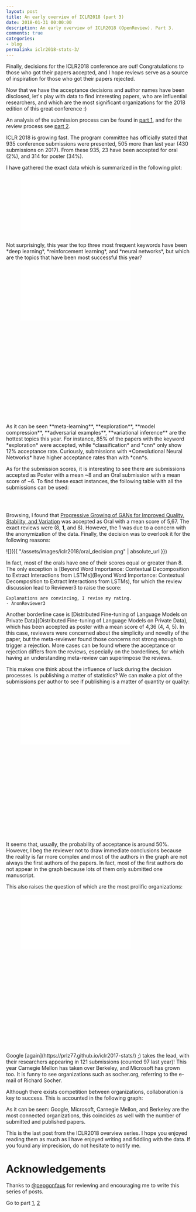 ```yaml
---
layout: post
title: An early overview of ICLR2018 (part 3)
date: 2018-01-31 00:00:00
description: An early overview of ICLR2018 (OpenReview). Part 3.
comments: true
categories:
- blog
permalink: iclr2018-stats-3/
---
```


Finally, decisions for the ICLR2018 conference are out! Congratulations to 
those who got their papers accepted, and I hope reviews serve as a source of
inspiration for those who got their papers rejected. 

Now that we have the acceptance decisions and author names have been disclosed, 
let's play with data to find interesting papers, who are influential researchers, 
and which are the most significant organizations for the 2018 edition of this 
great conference :)

An analysis of the submission process can be found in 
[part 1](https://prlz77.github.io/iclr2018-stats/), and for the review process 
see [part 2](https://prlz77.github.io/iclr2018-stats-2/).

<!---->

ICLR 2018 is
growing fast. The program committee has officially stated that 935 conference 
submissions were presented, 505 more than last year (430 submissions on 2017). 
From these 935, 23 have been accepted for oral (2%), and 314 for poster (34%).

I have gathered the exact data which is summarized in the following plot:

<figure>
    <embed type="image/svg+xml" src='{{ "/assets/images/iclr2018/score_decision_histogram.svg" | absolute_url }}' />
</figure>
<br>
Not surprisingly, this year the top three  most frequent keywords have been *deep learning*, 
*reinforcement learning*, and *neural networks*, but which are the topics that
have been most successful this year?

<figure style="height:400px; overflow:scroll;">
    <embed type="image/svg+xml" src='{{ "/assets/images/iclr2018/keywords.svg" | absolute_url }}' />
</figure>
<br>
As it can be seen **meta-learning**, **exploration**, **model compression**,
**adversarial examples**, **variational inference** are the hottest topics this
year. For instance, 85% of the papers with the keyword *exploration* were accepted, 
while *classification* and *cnn* only show 12% acceptance rate. Curiously, submissions
with *Convolutional Neural Networks* have higher acceptance rates than with *cnn*s.


As for the submission scores, it is interesting to see there are submissions accepted as Poster
with a mean ~8 and an Oral submission with a mean score of ~6. To find these exact instances,
the following table with all the submissions can be used:


<link rel="stylesheet" type="text/css" href="https://cdn.datatables.net/v/dt/jq-3.2.1/dt-1.10.16/r-2.2.1/datatables.min.css"/>
 
<script type="text/javascript" src="https://cdn.datatables.net/v/dt/jq-3.2.1/dt-1.10.16/r-2.2.1/datatables.min.js"></script>
<script>
    $(document).ready(function() {
        $.getJSON('{{ "/assets/js/iclr2018/iclr2018.json" | absolute_url }}', function (table_data) {
            $('#iclr2018').DataTable({
                data: table_data,
                columns: [
                    {title: "Title", className: "dt-body-nowrap"},
                    {title: "Min score", className: "dt-center"},
                    {title: "Max Score", className: "dt-center"},
                    {title: "Mean Score", className: "dt-center"},
                    {title: "#MSGs", className: "dt-center"},
                    {title: "Last update", className: "dt-center"},
                    {title: "Decision", className: "dt-center"},
                ],
                "order": [[6, "asc"], [3, "desc"]]
            });
        });
    });
</script>

<table id="iclr2018" class="compact stripe order-column hover responsive" width="90%" cellspacing="0" style="font-size:0.875rem;"></table>
<br>

Browsing, I found that [Progressive Growing of GANs for Improved Quality, Stability, and Variation](https://openreview.net/forum?id=Hk99zCeAb) was accepted as Oral with a mean score of 5,67. 
The exact reviews were (8, **1**, and 8). However, the 1 was due to a concern with
the anonymization of the data. Finally, the decision was to overlook it
for the following reasons:

![]({{ "/assets/images/iclr2018/oral_decision.png" | absolute_url }})

In fact, most of the orals have one of their scores equal or greater than 8. The
only exception is [Beyond Word Importance: Contextual Decomposition to Extract Interactions from LSTMs](Beyond Word Importance: Contextual Decomposition to Extract Interactions from LSTMs), 
for which the review discussion lead to Reviewer3 to raise the score:

```
Explanations are convincing, I revise my rating.
- AnonReviewer3
```

Another borderline case is [Distributed Fine-tuning of Language Models on Private Data](Distributed Fine-tuning of Language Models on Private Data), which has been accepted as poster with a mean
score of 4,36 (4, 4, 5). In this case, reviewers were concerned about the 
simplicity and novelty of the paper, but the meta-reviewer found those concerns
not strong enough to trigger a rejection. More cases can be found where the acceptance
or rejection differs from the reviews, especially on the borderlines, for which
having an understanding meta-review can superimpose the reviews.

This makes one think about the influence of luck during the decision processes.
Is publishing a matter of statistics? We can make a plot of the submissions per 
author to see if publishing is a matter of quantity or quality:

<figure style="height:400px; overflow:scroll;">
    <embed type="image/svg+xml" src='{{ "/assets/images/iclr2018/authors.svg" | absolute_url }}' />
</figure>

It seems that, usually, the probability of acceptance is around 50%. However,
I beg the reviewer not to draw immediate conclusions because the reality is far more complex
and most of the authors in the graph are not always the first authors of the papers.
In fact, most of the first authors do not appear in the graph because lots of 
them only submitted one manuscript.

This also raises the question of which are the most prolific organizations:

<figure style="height:400px; overflow:scroll;">
    <embed type="image/svg+xml" src='{{ "/assets/images/iclr2018/affiliations.svg" | absolute_url }}' />
</figure>
<br>
Google [again](https://prlz77.github.io/iclr2017-stats/) ;) takes the lead, with 
their researchers appearing in 121 submissions (counted 97 last year)! This year
Carnegie Mellon has taken over Berkeley, and Microsoft has grown too. It is funny
to see organizations such as socher.org, referring to the e-mail of Richard Socher.

Although there exists competition between organizations, collaboration is key to
success. This is accounted in the following graph:

<div id="interactions" style="text-align:center;">
</div>

As it can be seen: Google, Microsoft, Carnegie Mellon, and Berkeley are the most 
connected organizations, this coincides as well with the number of submitted and
published papers.


This is the last post from the ICLR2018 overview series. I hope you enjoyed reading 
them as much as I have enjoyed writing and fiddling with the data. If you 
found any imprecision, do not hesitate to notify me.


<style>
.node {
  font: 300 11px "Helvetica Neue", Helvetica, Arial, sans-serif;
  fill: #bbb;
}

.node:hover {
  fill: #000;
}

.link {
  stroke: steelblue;
  stroke-opacity: 0.1;
  fill: none;
  pointer-events: none;
}

.node:hover,
.node--source,
.node--target {
  font-weight: 700;
}

.node--source {
  fill: #2ca02c;
}

.node--target {
  fill: #d62728;
}

.link--source,
.link--target {
  stroke-opacity: 1;
  stroke-width: 2px;
}

.link--source {
  stroke: #d62728;
}

.link--target {
  stroke: #d62728;
}

</style>

<script src="https://d3js.org/d3.v4.min.js"></script>
<script>

var diameter = $(window).width(),
    radius = diameter / 2,
    innerRadius = radius - 120;

var cluster = d3.cluster()
    .size([360, innerRadius]);

var line = d3.radialLine()
    .curve(d3.curveBundle.beta(0.85))
    .radius(function(d) { return d.y; })
    .angle(function(d) { return d.x / 180 * Math.PI; });

var svg = d3.select("#interactions").append("svg")
    .attr("width", diameter)
    .attr("height", diameter)
  .append("g")
    .attr("transform", "translate(" + radius + "," + radius + ")");

var link = svg.append("g").selectAll(".link"),
    node = svg.append("g").selectAll(".node");

d3.json('{{ "/assets/js/iclr2018/affiliation_links.json" | absolute_url }}', function(error, classes) {
  if (error) throw error;

  var root = packageHierarchy(classes)
      .sum(function(d) { return d.size; });

  cluster(root);

  link = link
    .data(packageImports(root.leaves()))
    .enter().append("path")
      .each(function(d) { d.source = d[0], d.target = d[d.length - 1]; })
      .attr("class", "link")
      .attr("d", line);

  node = node
    .data(root.leaves())
    .enter().append("text")
      .attr("class", "node")
      .attr("dy", "0.31em")
      .attr("transform", function(d) { return "rotate(" + (d.x - 90) + ")translate(" + (d.y + 8) + ",0)" + (d.x < 180 ? "" : "rotate(180)"); })
      .attr("text-anchor", function(d) { return d.x < 180 ? "start" : "end"; })
      .text(function(d) { return d.data.key; })
      .on("mouseover", mouseovered)
      .on("mouseout", mouseouted);
});

function mouseovered(d) {
  node
      .each(function(n) { n.target = n.source = false; });

  link
      .classed("link--target", function(l) { if (l.target === d) return l.source.source = true; })
      .classed("link--source", function(l) { if (l.source === d) return l.target.target = true; })
    .filter(function(l) { return l.target === d || l.source === d; })
      .raise();

  node
      .classed("node--target", function(n) { return n.target; })
      .classed("node--source", function(n) { return n.source; });
}

function mouseouted(d) {
  link
      .classed("link--target", false)
      .classed("link--source", false);

  node
      .classed("node--target", false)
      .classed("node--source", false);
}

// Lazily construct the package hierarchy from class names.
function packageHierarchy(classes) {
  var map = {};

  function find(name, data) {
    var node = map[name], i;
    if (!node) {
      node = map[name] = data || {name: name, children: []};
      if (name.length) {
        node.parent = find("");
        node.parent.children.push(node);
        node.key = name;
      }
    }
    return node;
  }

  classes.forEach(function(d) {
    find(d.name, d);
  });

  return d3.hierarchy(map[""]);
}

// Return a list of imports for the given array of nodes.
function packageImports(nodes) {
  var map = {},
      imports = [];

  // Compute a map from name to node.
  nodes.forEach(function(d) {
    map[d.data.name] = d;
  });

  // For each import, construct a link from the source to target node.
  nodes.forEach(function(d) {
    if (d.data.imports) d.data.imports.forEach(function(i) {
      imports.push(map[d.data.name].path(map[i]));
    });
  });

  return imports;
}

</script>


# Acknowledgements
Thanks to [@pepgonfaus](https://twitter.com/pepgonfaus) for reviewing and encouraging 
me to write this series of posts.

Go to part [1](https://prlz77.github.io/iclr2018-stats/), [2](https://prlz77.github.io/iclr2018-stats-2/)


